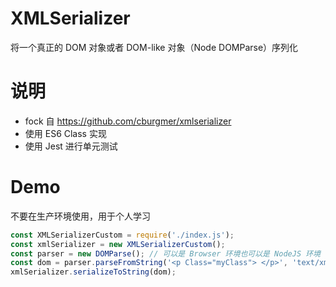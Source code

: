 # XMLSerializer

将一个真正的 DOM 对象或者 DOM-like 对象（Node DOMParse）序列化

# 说明

- fock 自 <https://github.com/cburgmer/xmlserializer>
- 使用 ES6 Class 实现
- 使用 Jest 进行单元测试

# Demo

不要在生产环境使用，用于个人学习

```js
const XMLSerializerCustom = require('./index.js');
const xmlSerializer = new XMLSerializerCustom();
const parser = new DOMParse(); // 可以是 Browser 环境也可以是 NodeJS 环境
const dom = parser.parseFromString('<p Class="myClass"> </p>', 'text/xml');
xmlSerializer.serializeToString(dom);
```